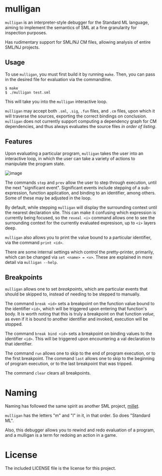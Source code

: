 # mulligan

`mulligan` is an interpreter-style debugger for the Standard ML language, aiming to implement
the semantics of SML at a fine granularity for inspection purposes.

Has rudimentary support for SML/NJ CM files, allowing analysis of entire SML/NJ
projects.

## Usage

To use `mulligan`, you must first build it by running `make`. Then, you can pass
in the desired file for evaluation via the commandline.
```
$ make
$ ./mulligan test.sml
```

This will take you into the `mulligan` interactive loop.

`mulligan` may accept both `.sml`, `.sig`, `.fun` files, and `.cm` files, upon
which it will traverse the sources, exporting the correct bindings on conclusion.
`mulligan` does not currently support computing a dependency graph for CM dependencies,
and thus always evaluates the source files _in order of listing_.

## Features

Upon evaluating a particular program, `mulligan` takes the user into an
interactive loop, in which the user can take a variety of actions to manipulate
the program state.

![image](https://user-images.githubusercontent.com/49291449/173886267-d956cfea-6aa0-4db8-ad3d-5b8fde1905ec.png)

The commands `step` and `prev` allow the user to step through execution, until
the next "significant event". Significant events include stepping of a
sub-expression, function application, and binding to an identifier, among
others. Some of these may be adjusted in the loop.

By default, while stepping `mulligan` will display the surrounding context until the
nearest declaration site. This can make it confusing which expression is currently being focused,
so the `reveal <i>` command allows one to see the surrounding context for the currently
evaluated expresison, up to `<i>` layers deep.

`mulligan` also allows you to print the value bound to a particular identifier,
via the command `print <id>`.

There are some internal settings which control the pretty-printer, primarily,
which can be changed via `set <name> = <v>`. These are explained in more detail
via `mulligan --help`.

## Breakpoints

`mulligan` allows one to set _breakpoints_, which are particular events that
should be skipped to, instead of needing to be stepped to manually.

The command `break <id>` sets a breakpoint on the function value bound to the
identifier `<id>`, which will be triggered upon entering that function's body.
It is worth noting that this is truly a breakpoint on that function _value_, as
even if it is bound to another identifier and invoked, execution will be
stopped.

The command `break bind <id>` sets a breakpoint on binding values to the identifier
`<id>`. This will be triggered upon encountering a val declaration to that
identifier.

The command `run` allows one to skip to the end of program execution, or to the
first breakpoint. The command `last` allows one to skip to the beginning of
program execution, or to the last breakpoint that was tripped.

The command `clear` clears all breakpoints.

# Naming

Naming has followed the same spirit as another SML project, [millet](https://github.com/azdavis/millet).

`mulligan` has the letters "m" and "l" in it, in that order. So does "Standard
ML".

Also, this debugger allows you to rewind and redo evaluation of a program, and a
mulligan is a term for redoing an action in a game.

# License

The included LICENSE file is the license for this project.
